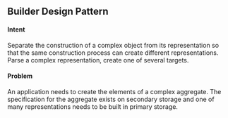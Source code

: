 ﻿## Builder Design Pattern

#### Intent
Separate the construction of a complex object from its representation so that the same construction process can create different representations.
Parse a complex representation, create one of several targets.

#### Problem
An application needs to create the elements of a complex aggregate. The specification for the aggregate exists on secondary storage and one of many representations needs to be built in primary storage.